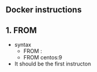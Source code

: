## Docker instructions 

## 1. FROM
- syntax
  - FROM <baseImage>:<version>
  - FROM centos:9
- It should be the first instructon 